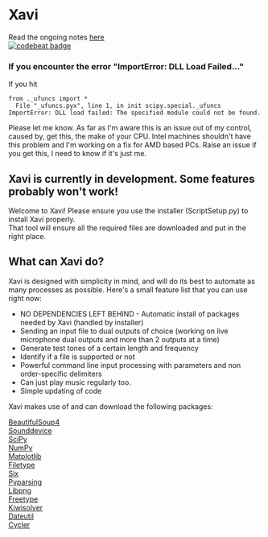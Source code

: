 # Xavi
Read the ongoing notes [here](http://bit.do/xavinotes)  
[![codebeat badge](https://codebeat.co/badges/b60dea8d-cf99-481e-9af5-9b87d22dd4a2)](https://codebeat.co/projects/github-com-simloads-xavi-master)

### If you encounter the error "ImportError: DLL Load Failed..."

If you hit     
```
from ._ufuncs import *
  File "_ufuncs.pyx", line 1, in init scipy.special._ufuncs
ImportError: DLL load failed: The specified module could not be found.
```
Please let me know. As far as I'm aware this is an issue out of my control, caused by, get this, the make of your CPU. Intel machines shouldn't have this problem and I'm working on a fix for AMD based PCs. Raise an issue if you get this, I need to know if it's just me.


## Xavi is currently in development. Some features probably won't work!
Welcome to Xavi!
Please ensure you use the installer (ScriptSetup.py) to install Xavi properly.  
That tool will ensure all the required files are downloaded and put in the right place.  

## What can Xavi do?
Xavi is designed with simplicity in mind, and will do its best to automate as many processes as possible. Here's a small feature list that you can use right now: 
+ NO DEPENDENCIES LEFT BEHIND - Automatic install of packages needed by Xavi (handled by installer) 
+ Sending an input file to dual outputs of choice (working on live microphone dual outputs and more than 2 outputs at a time)
+ Generate test tones of a certain length and frequency
+ Identify if a file is supported or not
+ Powerful command line input processing with parameters and non order-specific delimiters
+ Can just play music regularly too.
+ Simple updating of code

Xavi makes use of and can download the following packages: 

[BeautifulSoup4](https://www.pypi.org/project/beautifulsoup4/)  
[Sounddevice](https://www.pypi.org/project/sounddevice/)  
[SciPy](https://www.scipy.org/)  
[NumPy](https://www.numpy.org/)  
[Matplotlib](https://matplotlib.org/)  
[Filetype](https://pypi.org/project/filetype)  
[Six](https://pypi.org/project/six/)  
[Pyparsing](https://pypi.org/project/pyparsing/)  
[Libpng](http://www.libpng.org/pub/png/libpng.html)  
[Freetype](https://www.freetype.org/)  
[Kiwisolver](https://pypi.org/project/kiwisolver/)  
[Dateutil](https://pypi.org/project/python-dateutil/)  
[Cycler](https://pypi.org/project/Cycler/)  



